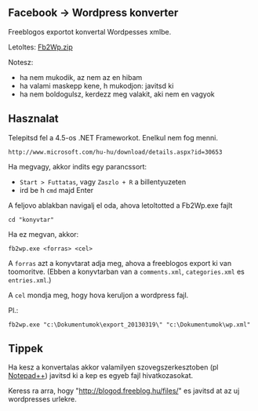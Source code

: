 ## Facebook -> Wordpress konverter

Freeblogos exportot konvertal Wordpesses xmlbe.

Letoltes: [Fb2Wp.zip](https://www.dropbox.com/s/k0rkahszgy6zl6g/Fb2Wp.zip)

Notesz:

- ha nem mukodik, az nem az en hibam
- ha valami maskepp kene, h mukodjon: javitsd ki
- ha nem boldogulsz, kerdezz meg valakit, aki nem en vagyok

## Hasznalat

Telepitsd fel a 4.5-os .NET Frameworkot. Enelkul nem fog menni.

	http://www.microsoft.com/hu-hu/download/details.aspx?id=30653

Ha megvagy, akkor indits egy parancssort:

- `Start > Futtatas`, vagy `Zaszlo + R` a billentyuzeten
- ird be h `cmd` majd Enter

A feljovo ablakban navigalj el oda, ahova letoltotted a Fb2Wp.exe fajlt

	cd "konyvtar"

Ha ez megvan, akkor:

	fb2wp.exe <forras> <cel>

A `forras` azt a konyvtarat adja meg, ahova a freeblogos export ki van toomoritve. (Ebben a konyvtarban van a `comments.xml`, `categories.xml` es `entries.xml`.)

A `cel` mondja meg, hogy hova keruljon a wordpress fajl.

Pl.:

	fb2wp.exe "c:\Dokumentumok\export_20130319\" "c:\Dokumentumok\wp.xml"

## Tippek

Ha kesz a konvertalas akkor valamilyen szovegszerkesztoben (pl [Notepad++](http://notepad-plus-plus.org/)) javitsd ki a kep es egyeb fajl hivatkozasokat.

Keress ra arra, hogy "http://blogod.freeblog.hu/files/" es javitsd at az uj wordpresses urlekre.